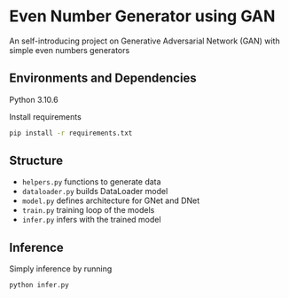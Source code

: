 # Even Number Generator using GAN
An self-introducing project on Generative Adversarial Network (GAN) with simple even numbers generators

## Environments and Dependencies
Python 3.10.6

Install requirements
```bash
pip install -r requirements.txt
```

## Structure
- `helpers.py` functions to generate data 
- `dataloader.py` builds DataLoader model
- `model.py` defines architecture for GNet and DNet
- `train.py` training loop of the models
- `infer.py` infers with the trained model

## Inference
Simply inference by running
```bash
python infer.py
```
